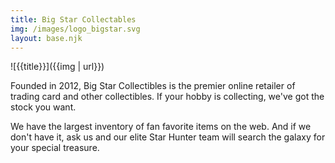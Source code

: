 ```yaml
---
title: Big Star Collectables
img: /images/logo_bigstar.svg
layout: base.njk
---
```


![{{title}}]({{img | url}})

Founded in 2012, Big Star Collectibles is the premier online retailer of trading card and other collectibles. If your hobby is collecting, we've got the stock you want.

We have the largest inventory of fan favorite items on the web. And if we don't have it, ask us and our elite Star Hunter team will search the galaxy for your special treasure.

